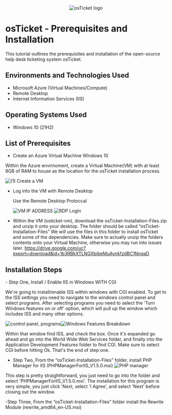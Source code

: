 <p align="center">
<img src="https://i.imgur.com/Clzj7Xs.png" alt="osTicket logo"/>
</p>

<h1>osTicket - Prerequisites and Installation</h1>
This tutorial outlines the prerequisites and installation of the open-source help desk ticketing system osTicket.<br />


<h2>Environments and Technologies Used</h2>

- Microsoft Azure (Virtual Machines/Compute)
- Remote Desktop
- Internet Information Services (IIS)

<h2>Operating Systems Used </h2>

- Windows 10</b> (21H2)

<h2>List of Prerequisites</h2>

- Create an Azure Virtual Machine Windows 10

<p>Within the Azure envirnoment, create a Virtual Machine(VM) with at least 8GB of RAM to house as the location for the osTicket installation process.  </p>
  
  ![(1) Create a VM](https://github.com/user-attachments/assets/a108536f-d5b8-4825-899f-5310d920a38e)

- Log into the VM with Remote Desktop
  <p>Use the Remote Desktop Protoccal </p>
  
  ![VM IP ADDRESS](https://github.com/user-attachments/assets/281ffd5f-79dc-4c83-b048-4ca738fc1353)
![RDP Login](https://github.com/user-attachments/assets/ec17df63-df47-4d51-a2e4-a1cd1f9815f7)

  
- Within the VM (osticket-vm), download the osTicket-Installation-Files.zip and unzip it onto your desktop. The folder should be called “osTicket-Installation-Files”
  We will use the files in this folder to install osTicket and some of the dependencies. Make sure to actually unzip the folders contents onto your Virtual Machine, otherwise you may run into issues later.
  https://drive.google.com/uc?export=download&id=1b3RBkXTLNGXbibeMuAynkfzdBC1NnqaD


<h2>Installation Steps</h2>
- Step One, Install / Enable IIS in Windows WITH CGI
<p>We're going to install/enable ISS within windows with CGI enabled. To get to the ISS settings you need to navigate to the windows control panel and select programs. After selecting programs you need to select the 'Turn Windows features on or off' option, which will pull up the window which includes ISS and many other options.
  
![control panel, programs](https://github.com/user-attachments/assets/c15137ca-e54d-4e4e-af91-451b64cdd339)![Windows Features Breakdown](https://github.com/user-attachments/assets/f545e435-5f3e-424b-ad3e-22d39f01c354)


Within that window find ISS, and check the box. Once it's expanded go ahead and go into the World Wide Web Services folder, and finally into the Application Development Features folder to find CGI. Make sure to select CGI before hitting Ok. That's the end of step one.</p>

- Step Two, From the “osTicket-Installation-Files” folder, install PHP Manager for IIS (PHPManagerForIIS_V1.5.0.msi)
![PHP manager](https://github.com/user-attachments/assets/bf0071ab-e1c9-4c7b-8d1e-94af2e751d7b)

This step is pretty straightforward, you just need to go into the folder and select 'PHPManagerForIIS_V1.5.0.msi'. The installation for this program is very simple, you just click 'Next, select 'I Agree', and select 'Next' before closing out the window.

-Step Three, From the “osTicket-Installation-Files” folder install the Rewrite Module (rewrite_amd64_en-US.msi)



<br />
